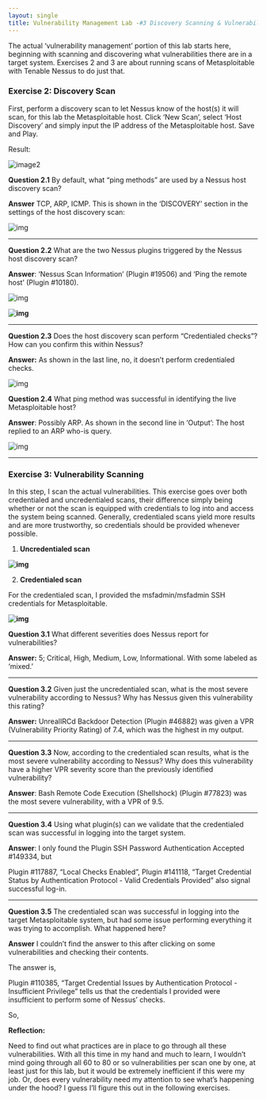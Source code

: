 ```yaml
---
layout: single
title: Vulnerability Management Lab -#3 Discovery Scanning & Vulnerability Scanning
---
```


The actual ‘vulnerability management’ portion of this lab starts here, beginning with scanning and discovering what vulnerabilities there are in a target system. Exercises 2 and 3 are about running scans of Metasploitable with Tenable Nessus to do just that.

### **Exercise 2: Discovery Scan**

First, perform a discovery scan to let Nessus know of the host(s) it will scan, for this lab the Metasploitable host. Click ‘New Scan’, select ‘Host Discovery’ and simply input the IP address of the Metasploitable host. Save and Play. 

Result:

![image2]({{site.url}}/images/2023-07-18-sixth/image2.png)



**Question 2.1**
By default, what “ping methods” are used by a Nessus host discovery scan?

**Answer**
TCP, ARP, ICMP. This is shown in the ‘DISCOVERY’ section in the settings of the host discovery scan:

![img](https://lh4.googleusercontent.com/FsvahkyjvksgQBMABzrPE6X0AtRZadl9hC_qPeNeHJpUz7I8t5wo8hCvrhsQqvf1-8lQixWpfdF4zVxwGk9bO8dYcmmF91MH4GvXO8T_g_YDrNvq35qLXdZb6qFsmXth_DxwhHncR2KGIckgGM8Lvyk)


------


**Question 2.2**
What are the two Nessus plugins triggered by the Nessus host discovery scan? 

**Answer**: 
‘Nessus Scan Information’ (Plugin #19506) and ‘Ping the remote host’ (Plugin #10180).

![img](https://lh4.googleusercontent.com/qdiWeFU6_ySsbt4GrwhVZ0PXSWFioes49GRgYNF0HY4rTJWYD1M94IgwaviCOWRUcop9NmWGF0hvwfEY53n5YgssFM6nBsmlbyYLvYAoA0NdgQ_XhACpu4h-c2IewhHtuCMkRwoM1eHn5W1Bx47s6rU)

**![img](https://lh5.googleusercontent.com/jTTU4d9rClOk9fwYKn5edsdT7gi-JU2QmdxbWxOpp2BiP7Ngb-_9xZ8Fi2C8Zbouhx17KCYJsWMBJDyh38YmDHSkisu-KBqv9fl5liiUmxXDL3QD58n3J5glf-cMErGfwndfaSNCxTWFq26lpN2nebI)**

------


**Question 2.3**
Does the host discovery scan perform “Credentialed checks”? How can you confirm this within Nessus? 

**Answer:** 
As shown in the last line, no, it doesn’t perform credentialed checks.

![img](https://lh4.googleusercontent.com/OAOXeHWOwnTWqwSus4upnUzEyCQVFug6FDXfv7muEuIYnJOwPJjVtEXH5zB5xJUkQxiSMfdzBfzoPS3sLErujkjBhiTMeaZbprtn-DkjKdKq2ApYKljfjFJWt8H7RA65GJJJjjKtHAH-JzFmcJbqVI8)

**Question 2.4**
What ping method was successful in identifying the live Metasploitable host?

**Answer**: 
Possibly ARP. As shown in the second line in ‘Output’: The host replied to an ARP who-is query.

![img](https://lh4.googleusercontent.com/3QiTGZJuZFnRsvXMa7QwuLRHpMpWcVWwZn4mu6Nu6SjI7u65EFR4LICcG8gQYaRpcfXX3RGsVzR0__N2y6NMCKENf6bECqSCVsBds3ZcaRlndah7OU-1SjLBHiqzO-OHN76FcnQDK5iFEUwpGJGwmMA)



------



### **Exercise 3: Vulnerability Scanning**

In this step, I scan the actual vulnerabilities. This exercise goes over both credentialed and uncredentialed scans, their difference simply being whether or not the scan is equipped with credentials to log into and access the system being scanned. Generally, credentialed scans yield more results and are more trustworthy, so credentials should be provided whenever possible.

1. **Uncredentialed scan**

**![img](https://lh4.googleusercontent.com/elWTewfns7QYO7LK76JHprcOLxskHM5P5ILKchhQWOjakYTssvMzTvnP8ltYgAwY2i7VIm3EyxYIeFEGsn8a-NvPBmSmfoGJBfMNsMOZBHL4cFo0albGtggBay2ZFEJGCD_2SFtYbO5wQY01_1HeZS8)**

2. **Credentialed scan**

For the credentialed scan, I provided the msfadmin/msfadmin SSH credentials for Metasploitable.

**![img](https://lh6.googleusercontent.com/lnTFD-Ph6EAuEW5vdNswccR__zmtjXVZaFFfiLepLjISLMvu6NcYOWnr0NAx7OnLZeWpDbhMK3Mtzy00lcOxMrqiBYXEqDjxbWeK6jrwJN2gFC_L1utggdGJhOqIwf4CtE_-rzFvn8_RnhWclGZu1Ik)**




**Question 3.1**
What different severities does Nessus report for vulnerabilities? 

**Answer:**
5; Critical, High, Medium, Low, Informational. With some labeled as ‘mixed.’

------


**Question 3.2**
Given just the uncredentialed scan, what is the most severe vulnerability according to Nessus? Why has Nessus given this vulnerability this rating?

**Answer:**
UnrealIRCd Backdoor Detection (Plugin #46882) was given a VPR (Vulnerability Priority Rating) of 7.4, which was the highest in my output.

------


**Question 3.3**
Now, according to the credentialed scan results, what is the most severe vulnerability according to Nessus? Why does this vulnerability have a higher VPR severity score than the previously identified vulnerability? 

**Answer**:
Bash Remote Code Execution (Shellshock) (Plugin #77823) was the most severe vulnerability, with a VPR of 9.5.


------


**Question 3.4**
Using what plugin(s) can we validate that the credentialed scan was successful in logging into the target system. 

**Answer**:
I only found the Plugin SSH Password Authentication Accepted #149334, but 

Plugin #117887, “Local Checks Enabled”, Plugin #141118, “Target Credential Status by Authentication Protocol - Valid Credentials Provided” also signal successful log-in.


------


**Question 3.5**
The credentialed scan was successful in logging into the target Metasploitable system, but had some issue performing everything it was trying to accomplish. What happened here? 

**Answer**
I couldn’t find the answer to this after clicking on some vulnerabilities and checking their contents. 

The answer is, 

Plugin #110385, “Target Credential Issues by Authentication Protocol - Insufficient Privilege” tells us that the credentials I provided were insufficient to perform some of Nessus’ checks.

So,

**Reflection:**

Need to find out what practices are in place to go through all these vulnerabilities. With all this time in my hand and much to learn, I wouldn’t mind going through all 60 to 80 or so vulnerabilities per scan one by one, at least just for this lab, but it would be extremely inefficient if this were my job. Or, does every vulnerability need my attention to see what’s happening under the hood? I guess I’ll figure this out in the following exercises.
